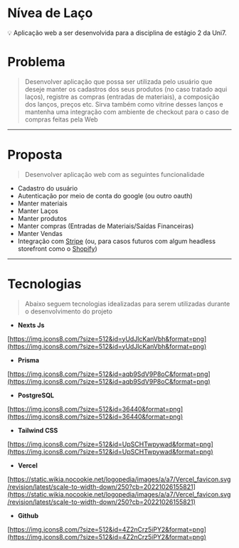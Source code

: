 # Nívea de Laço

<aside>
💡 Aplicação web a ser desenvolvida para a disciplina de estágio 2 da Uni7.

</aside>

# Problema

> Desenvolver aplicação que possa ser utilizada pelo usuário que deseje manter os cadastros dos seus produtos (no caso tratado aqui laços), registre as compras (entradas de materiais), a composição dos lanços, preços etc. Sirva também como vitrine desses lanços e mantenha uma integração com ambiente de checkout para o caso de compras feitas pela Web
> 

---

# Proposta

> Desenvolver aplicação web com as seguintes funcionalidade
> 
- Cadastro do usuário
- Autenticação por meio de conta do google (ou outro oauth)
- Manter materiais
- Manter Laços
- Manter produtos
- Manter compras (Entradas de Materiais/Saídas Financeiras)
- Manter Vendas
- Integração com [Stripe](https://stripe.com/docs/development?locale=pt-BR) (ou, para casos futuros com algum headless storefront como o [Shopify](https://shopify.dev/))

---

# Tecnologias

> Abaixo seguem tecnologias idealizadas para serem utilizadas durante o desenvolvimento do projeto
> 

- **Nexts Js**

[https://img.icons8.com/?size=512&id=yUdJlcKanVbh&format=png](https://img.icons8.com/?size=512&id=yUdJlcKanVbh&format=png)

- **Prisma**

[https://img.icons8.com/?size=512&id=aqb9SdV9P8oC&format=png](https://img.icons8.com/?size=512&id=aqb9SdV9P8oC&format=png)

- **PostgreSQL**

[https://img.icons8.com/?size=512&id=36440&format=png](https://img.icons8.com/?size=512&id=36440&format=png)

- **Tailwind CSS**

[https://img.icons8.com/?size=512&id=UpSCHTwpywad&format=png](https://img.icons8.com/?size=512&id=UpSCHTwpywad&format=png)

- **Vercel**

[https://static.wikia.nocookie.net/logopedia/images/a/a7/Vercel_favicon.svg/revision/latest/scale-to-width-down/250?cb=20221026155821](https://static.wikia.nocookie.net/logopedia/images/a/a7/Vercel_favicon.svg/revision/latest/scale-to-width-down/250?cb=20221026155821)

- **Github**

[https://img.icons8.com/?size=512&id=4Z2nCrz5iPY2&format=png](https://img.icons8.com/?size=512&id=4Z2nCrz5iPY2&format=png)
